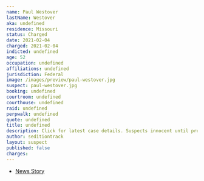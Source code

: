 ```yaml
---
name: Paul Westover
lastName: Westover
aka: undefined
residence: Missouri
status: Charged
date: 2021-02-04
charged: 2021-02-04
indicted: undefined
age: 52
occupation: undefined
affiliations: undefined
jurisdiction: Federal
image: /images/preview/paul-westover.jpg
suspect: paul-westover.jpg
booking: undefined
courtroom: undefined
courthouse: undefined
raid: undefined
perpwalk: undefined
quote: undefined
title: undefined
description: Click for latest case details. Suspects innocent until proven guilty.
author: seditiontrack
layout: suspect
published: false
charges:
---
```

- [News Story](https://www.stltoday.com/news/local/crime-and-courts/st-louis-county-man-accused-of-role-in-capitol-riot-released-from-jail/article_6b5119e8-6368-5621-bfe0-8da222eb185c.html)